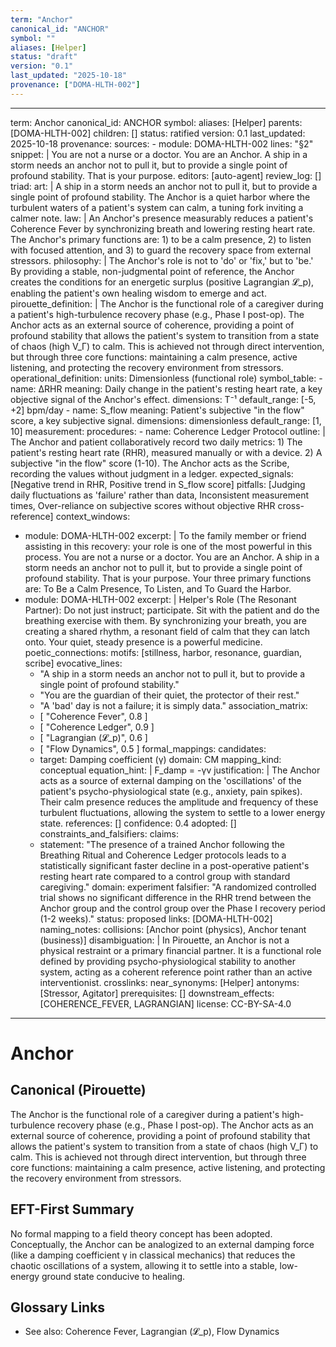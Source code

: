```yaml
---
term: "Anchor"
canonical_id: "ANCHOR"
symbol: ""
aliases: [Helper]
status: "draft"
version: "0.1"
last_updated: "2025-10-18"
provenance: ["DOMA-HLTH-002"]
---
```


---
term: Anchor
canonical_id: ANCHOR
symbol:
aliases: [Helper]
parents: [DOMA-HLTH-002]
children: []
status: ratified
version: 0.1
last_updated: 2025-10-18
provenance:
  sources:
    - module: DOMA-HLTH-002
      lines: "§2"
      snippet: |
        You are not a nurse or a doctor. You are an Anchor. A ship in a storm needs an anchor not to pull it, but to provide a single point of profound stability. That is your purpose.
  editors: [auto-agent]
  review_log: []
triad:
  art: |
    A ship in a storm needs an anchor not to pull it, but to provide a single point of profound stability. The Anchor is a quiet harbor where the turbulent waters of a patient's system can calm, a tuning fork inviting a calmer note.
  law: |
    An Anchor's presence measurably reduces a patient's Coherence Fever by synchronizing breath and lowering resting heart rate. The Anchor's primary functions are: 1) to be a calm presence, 2) to listen with focused attention, and 3) to guard the recovery space from external stressors.
  philosophy: |
    The Anchor's role is not to 'do' or 'fix,' but to 'be.' By providing a stable, non-judgmental point of reference, the Anchor creates the conditions for an energetic surplus (positive Lagrangian 𝓛_p), enabling the patient's own healing wisdom to emerge and act.
pirouette_definition: |
  The Anchor is the functional role of a caregiver during a patient's high-turbulence recovery phase (e.g., Phase I post-op). The Anchor acts as an external source of coherence, providing a point of profound stability that allows the patient's system to transition from a state of chaos (high V_Γ) to calm. This is achieved not through direct intervention, but through three core functions: maintaining a calm presence, active listening, and protecting the recovery environment from stressors.
operational_definition:
  units: Dimensionless (functional role)
  symbol_table:
    - name: ΔRHR
      meaning: Daily change in the patient's resting heart rate, a key objective signal of the Anchor's effect.
      dimensions: T⁻¹
      default_range: [-5, +2] bpm/day
    - name: S_flow
      meaning: Patient's subjective "in the flow" score, a key subjective signal.
      dimensions: dimensionless
      default_range: [1, 10]
  measurement:
    procedures:
      - name: Coherence Ledger Protocol
        outline: |
          The Anchor and patient collaboratively record two daily metrics: 1) The patient's resting heart rate (RHR), measured manually or with a device. 2) A subjective "in the flow" score (1-10). The Anchor acts as the Scribe, recording the values without judgment in a ledger.
        expected_signals: [Negative trend in RHR, Positive trend in S_flow score]
        pitfalls: [Judging daily fluctuations as 'failure' rather than data, Inconsistent measurement times, Over-reliance on subjective scores without objective RHR cross-reference]
context_windows:
  - module: DOMA-HLTH-002
    excerpt: |
      To the family member or friend assisting in this recovery: your role is one of the most powerful in this process. You are not a nurse or a doctor. You are an Anchor. A ship in a storm needs an anchor not to pull it, but to provide a single point of profound stability. That is your purpose. Your three primary functions are: To Be a Calm Presence, To Listen, and To Guard the Harbor.
  - module: DOMA-HLTH-002
    excerpt: |
      Helper's Role (The Resonant Partner): Do not just instruct; participate. Sit with the patient and do the breathing exercise with them. By synchronizing your breath, you are creating a shared rhythm, a resonant field of calm that they can latch onto. Your quiet, steady presence is a powerful medicine.
poetic_connections:
  motifs: [stillness, harbor, resonance, guardian, scribe]
  evocative_lines:
    - "A ship in a storm needs an anchor not to pull it, but to provide a single point of profound stability."
    - "You are the guardian of their quiet, the protector of their rest."
    - "A 'bad' day is not a failure; it is simply data."
  association_matrix:
    - [ "Coherence Fever", 0.8 ]
    - [ "Coherence Ledger", 0.9 ]
    - [ "Lagrangian (𝓛_p)", 0.6 ]
    - [ "Flow Dynamics", 0.5 ]
formal_mappings:
  candidates:
    - target: Damping coefficient (γ)
      domain: CM
      mapping_kind: conceptual
      equation_hint: |
        F_damp = -γv
      justification: |
        The Anchor acts as a source of external damping on the 'oscillations' of the patient's psycho-physiological state (e.g., anxiety, pain spikes). Their calm presence reduces the amplitude and frequency of these turbulent fluctuations, allowing the system to settle to a lower energy state.
      references: []
      confidence: 0.4
  adopted: []
constraints_and_falsifiers:
  claims:
    - statement: "The presence of a trained Anchor following the Breathing Ritual and Coherence Ledger protocols leads to a statistically significant faster decline in a post-operative patient's resting heart rate compared to a control group with standard caregiving."
      domain: experiment
      falsifier: "A randomized controlled trial shows no significant difference in the RHR trend between the Anchor group and the control group over the Phase I recovery period (1-2 weeks)."
      status: proposed
      links: [DOMA-HLTH-002]
naming_notes:
  collisions: [Anchor point (physics), Anchor tenant (business)]
  disambiguation: |
    In Pirouette, an Anchor is not a physical restraint or a primary financial partner. It is a functional role defined by providing psycho-physiological stability to another system, acting as a coherent reference point rather than an active interventionist.
crosslinks:
  near_synonyms: [Helper]
  antonyms: [Stressor, Agitator]
  prerequisites: []
  downstream_effects: [COHERENCE_FEVER, LAGRANGIAN]
license: CC-BY-SA-4.0
---

# Anchor

## Canonical (Pirouette)
The Anchor is the functional role of a caregiver during a patient's high-turbulence recovery phase (e.g., Phase I post-op). The Anchor acts as an external source of coherence, providing a point of profound stability that allows the patient's system to transition from a state of chaos (high V_Γ) to calm. This is achieved not through direct intervention, but through three core functions: maintaining a calm presence, active listening, and protecting the recovery environment from stressors.

## EFT-First Summary
No formal mapping to a field theory concept has been adopted. Conceptually, the Anchor can be analogized to an external damping force (like a damping coefficient γ in classical mechanics) that reduces the chaotic oscillations of a system, allowing it to settle into a stable, low-energy ground state conducive to healing.

## Glossary Links
- See also: Coherence Fever, Lagrangian (𝓛_p), Flow Dynamics